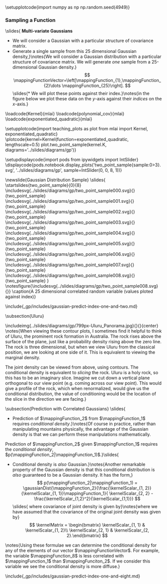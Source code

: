 \setupplotcode{import numpy as np
np.random.seed(4949)}

### Sampling a Function
\slides{
**Multi-variate Gaussians**

* We will consider a Gaussian with a particular structure of covariance matrix.
* Generate a single sample from this 25 dimensional Gaussian density,}\notes{We will consider a Gaussian distribution with a particular structure of covariance matrix. We will generate *one* sample from a 25-dimensional Gaussian density.} 
$$
\mappingFunctionVector=\left[\mappingFunction_{1},\mappingFunction_{2}\dots \mappingFunction_{25}\right].
$$
\slides{* We will plot these points against their index.}\notes{in the figure below we plot these data on the $y$-axis against their *indices* on the $x$-axis.}

\loadcode{Kernel}{mlai}
\loadcode{polynomial_cov}{mlai}
\loadcode{exponentiated_quadratic}{mlai}

\setupplotcode{import teaching_plots as plot
from mlai import Kernel, exponentiated_quadratic}
\plotcode{kernel=Kernel(function=exponentiated_quadratic, lengthscale=0.5)
plot.two_point_sample(kernel.K, diagrams='../slides/diagrams/gp')}

\setupdisplaycode{import pods
from ipywidgets import IntSlider}
\displaycode{pods.notebook.display_plots('two_point_sample{sample:0>3}.svg', '../slides/diagrams/gp', sample=IntSlider(0, 0, 8, 1))}

							
\newslide{Gaussian Distribution Sample}
\slides{
\startslides{two_point_sample}{0}{8}
\includesvg{../slides/diagrams/gp/two_point_sample000.svg}{}{two_point_sample}
\includesvg{../slides/diagrams/gp/two_point_sample001.svg}{}{two_point_sample}
\includesvg{../slides/diagrams/gp/two_point_sample002.svg}{}{two_point_sample}
\includesvg{../slides/diagrams/gp/two_point_sample003.svg}{}{two_point_sample}
\includesvg{../slides/diagrams/gp/two_point_sample004.svg}{}{two_point_sample}
\includesvg{../slides/diagrams/gp/two_point_sample005.svg}{}{two_point_sample}
\includesvg{../slides/diagrams/gp/two_point_sample006.svg}{}{two_point_sample}
\includesvg{../slides/diagrams/gp/two_point_sample007.svg}{}{two_point_sample}
\includesvg{../slides/diagrams/gp/two_point_sample008.svg}{}{two_point_sample}
}
\notesfigure{\includesvg{../slides/diagrams/gp/two_point_sample008.svg}{}}
\caption{A 25 dimensional correlated random variable (values ploted against index)}

\include{_gp/includes/gaussian-predict-index-one-and-two.md}

\subsection{Uluru}

\includeimg{../slides/diagrams/gp/799px-Uluru_Panorama.jpg}{}{}{center}
\notes{When viewing these contour plots, I sometimes find it helpful to think of Uluru, the prominent rock formation in Australia. The rock rises above the surface of the plane, just like a probability density rising above the zero line. The rock is three dimensional, but when we view Uluru from the classical position, we are looking at one side of it. This is equivalent to viewing the marginal density. 

The joint density can be viewed from above, using contours. The conditional density is equivalent to *slicing* the rock. Uluru is a holy rock, so this has to be an imaginary slice. Imagine we cut down a vertical plane orthogonal to our view point (e.g. coming across our view point). This would give a profile of the rock, which when renormalized, would give us the conditional distribution, the value of conditioning would be the location of the slice in the direction we are facing.}

\subsection{Prediction with Correlated Gaussians}
\slides{
* Prediction of $\mappingFunction_2$ from $\mappingFunction_1$ requires *conditional density*.}\notes{Of course in practice, rather than manipulating mountains physically, the advantage of the Gaussian density is that we can perform these manipulations mathematically. 

Prediction of $\mappingFunction_2$ given $\mappingFunction_1$ requires the *conditional density*, $p(\mappingFunction_2|\mappingFunction_1)$.}\slides{
* Conditional density is *also* Gaussian.}\notes{Another remarkable property of the Gaussian density is that this conditional distribution is *also* guaranteed to be a Gaussian density. It has the form,}
    $$
    p(\mappingFunction_2|\mappingFunction_1) = \gaussianDist{\mappingFunction_2}{\frac{\kernelScalar_{1, 2}}{\kernelScalar_{1, 1}}\mappingFunction_1}{ \kernelScalar_{2, 2} - \frac{\kernelScalar_{1,2}^2}{\kernelScalar_{1,1}}}
    $$\slides{
    where covariance of joint density is given by}\notes{where we have assumed that the covariance of the original joint density was given by}
    $$
    \kernelMatrix = \begin{bmatrix} \kernelScalar_{1, 1} & \kernelScalar_{1, 2}\\ \kernelScalar_{2, 1} & \kernelScalar_{2, 2}.\end{bmatrix}
    $$

\notes{Using these formulae we can determine the conditional density for any of the elements of our vector $\mappingFunctionVector$. For example, the variable $\mappingFunction_8$ is less correlated with $\mappingFunction_1$ than $\mappingFunciton_2$. If we consider this variable we see the conditional density is more diffuse.}

\include{_gp/includes/gaussian-predict-index-one-and-eight.md}
